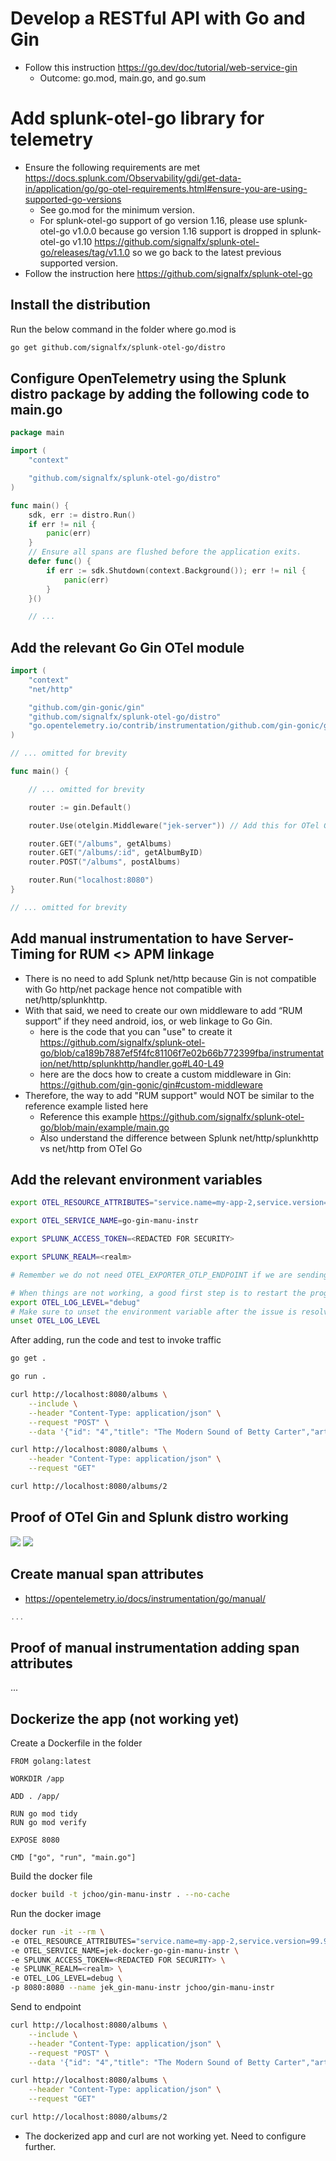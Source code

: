 # Develop a RESTful API with Go and Gin
- Follow this instruction https://go.dev/doc/tutorial/web-service-gin
    - Outcome: go.mod, main.go, and go.sum

# Add splunk-otel-go library for telemetry
- Ensure the following requirements are met https://docs.splunk.com/Observability/gdi/get-data-in/application/go/go-otel-requirements.html#ensure-you-are-using-supported-go-versions
    - See go.mod for the minimum version.
    - For splunk-otel-go support of go version 1.16, please use splunk-otel-go v1.0.0 because go version 1.16 support is dropped in splunk-otel-go v1.10 https://github.com/signalfx/splunk-otel-go/releases/tag/v1.1.0 so we go back to the latest previous supported version.
- Follow the instruction here https://github.com/signalfx/splunk-otel-go

## Install the distribution
Run the below command in the folder where go.mod is
```bash
go get github.com/signalfx/splunk-otel-go/distro
```

## Configure OpenTelemetry using the Splunk distro package by adding the following code to main.go
```go
package main

import (
	"context"

	"github.com/signalfx/splunk-otel-go/distro"
)

func main() {
	sdk, err := distro.Run()
	if err != nil {
		panic(err)
	}
	// Ensure all spans are flushed before the application exits.
	defer func() {
		if err := sdk.Shutdown(context.Background()); err != nil {
			panic(err)
		}
	}()

	// ...
```

## Add the relevant Go Gin OTel module
```go
import (
	"context"
	"net/http"

	"github.com/gin-gonic/gin"
	"github.com/signalfx/splunk-otel-go/distro"                                   
	"go.opentelemetry.io/contrib/instrumentation/github.com/gin-gonic/gin/otelgin" // Add this for OTel Go Gin
)

```

```go
// ... omitted for brevity

func main() {

	// ... omitted for brevity

	router := gin.Default()

	router.Use(otelgin.Middleware("jek-server")) // Add this for OTel Go Gin

	router.GET("/albums", getAlbums)
	router.GET("/albums/:id", getAlbumByID)
	router.POST("/albums", postAlbums)

	router.Run("localhost:8080")
}

// ... omitted for brevity
```

## Add manual instrumentation to have Server-Timing for RUM <> APM linkage
- There is no need to add Splunk net/http because Gin is not compatible with Go http/net package hence not compatible with net/http/splunkhttp.
- With that said, we need to create our own middleware to add “RUM support” if they need android, ios, or web linkage to Go Gin.
    - here is the code that you can "use" to create it https://github.com/signalfx/splunk-otel-go/blob/ca189b7887ef5f4fc81106f7e02b66b772399fba/instrumentation/net/http/splunkhttp/handler.go#L40-L49 
    - here are the docs how to create a custom middleware in Gin: https://github.com/gin-gonic/gin#custom-middleware 
- Therefore, the way to add "RUM support" would NOT be similar to the reference example listed here
    - Reference this example https://github.com/signalfx/splunk-otel-go/blob/main/example/main.go
    - Also understand the difference between Splunk net/http/splunkhttp vs net/http from OTel Go


## Add the relevant environment variables
```bash
export OTEL_RESOURCE_ATTRIBUTES="service.name=my-app-2,service.version=99.99.99,deployment.environment=jek-sandbox"

export OTEL_SERVICE_NAME=go-gin-manu-instr

export SPLUNK_ACCESS_TOKEN=<REDACTED FOR SECURITY>

export SPLUNK_REALM=<realm>

# Remember we do not need OTEL_EXPORTER_OTLP_ENDPOINT if we are sending directly to Splunk O11y Cloud

# When things are not working, a good first step is to restart the program with debug logging enabled. Do this by setting the OTEL_LOG_LEVEL environment variable to debug.
export OTEL_LOG_LEVEL="debug" 
# Make sure to unset the environment variable after the issue is resolved, as its output might overload systems if left on indefinitely.
unset OTEL_LOG_LEVEL
```


After adding, run the code and test to invoke traffic
```bash
go get .

go run .

curl http://localhost:8080/albums \
    --include \
    --header "Content-Type: application/json" \
    --request "POST" \
    --data '{"id": "4","title": "The Modern Sound of Betty Carter","artist": "Betty Carter","price": 49.99}'

curl http://localhost:8080/albums \
    --header "Content-Type: application/json" \
    --request "GET"

curl http://localhost:8080/albums/2
```
## Proof of OTel Gin and Splunk distro working
![](proof1.png)
![](proof2.png)

## Create manual span attributes
- https://opentelemetry.io/docs/instrumentation/go/manual/
```go
...
```

## Proof of manual instrumentation adding span attributes
...

## Dockerize the app (not working yet)
Create a Dockerfile in the folder
```
FROM golang:latest

WORKDIR /app

ADD . /app/

RUN go mod tidy
RUN go mod verify

EXPOSE 8080

CMD ["go", "run", "main.go"]
```

Build the docker file
```bash
docker build -t jchoo/gin-manu-instr . --no-cache
```

Run the docker image
```bash
docker run -it --rm \
-e OTEL_RESOURCE_ATTRIBUTES="service.name=my-app-2,service.version=99.99.99,deployment.environment=jek-sandbox" \
-e OTEL_SERVICE_NAME=jek-docker-go-gin-manu-instr \
-e SPLUNK_ACCESS_TOKEN=<REDACTED FOR SECURITY> \
-e SPLUNK_REALM=<realm> \
-e OTEL_LOG_LEVEL=debug \
-p 8080:8080 --name jek_gin-manu-instr jchoo/gin-manu-instr
```

Send to endpoint 
```bash
curl http://localhost:8080/albums \
    --include \
    --header "Content-Type: application/json" \
    --request "POST" \
    --data '{"id": "4","title": "The Modern Sound of Betty Carter","artist": "Betty Carter","price": 49.99}'

curl http://localhost:8080/albums \
    --header "Content-Type: application/json" \
    --request "GET"

curl http://localhost:8080/albums/2
```
* The dockerized app and curl are not working yet. Need to configure further.

